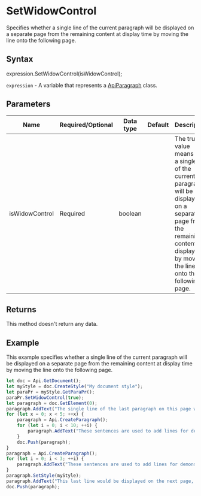 # SetWidowControl

Specifies whether a single line of the current paragraph will be displayed on a separate page from the remaining content at display time by moving the line onto the following page.

## Syntax

expression.SetWidowControl(isWidowControl);

`expression` - A variable that represents a [ApiParagraph](../ApiParagraph.md) class.

## Parameters

| **Name** | **Required/Optional** | **Data type** | **Default** | **Description** |
| ------------- | ------------- | ------------- | ------------- | ------------- |
| isWidowControl | Required | boolean |  | The true value means that a single line of the current paragraph will be displayed on a separate page from the remaining content at display time by moving the line onto the following page. |

## Returns

This method doesn't return any data.

## Example

This example specifies whether a single line of the current paragraph will be displayed on a separate page from the remaining content at display time by moving the line onto the following page.

```javascript
let doc = Api.GetDocument();
let myStyle = doc.CreateStyle("My document style");
let paraPr = myStyle.GetParaPr();
paraPr.SetWidowControl(true);
let paragraph = doc.GetElement(0);
paragraph.AddText("The single line of the last paragraph on this page will be prevented from being displayed on a separate page. ");
for (let x = 0; x < 5; ++x) {
	paragraph = Api.CreateParagraph();
	for (let i = 0; i < 10; ++i) {
		paragraph.AddText("These sentences are used to add lines for demonstrative purposes. ");
	}
	doc.Push(paragraph);
}
paragraph = Api.CreateParagraph();
for (let i = 0; i < 3; ++i) {
	paragraph.AddText("These sentences are used to add lines for demonstrative purposes. ");
}
paragraph.SetStyle(myStyle);
paragraph.AddText("This last line would be displayed on the next page, if we had not used the set widow control method.");
doc.Push(paragraph);
```
